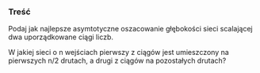 ### Treść
Podaj jak najlepsze asymtotyczne oszacowanie głębokości sieci scalającej dwa uporządkowane ciągi liczb.

W jakiej sieci o n wejściach pierwszy z ciągów jest umieszczony na pierwszych n/2 drutach, a drugi z ciągów na pozostałych drutach?
